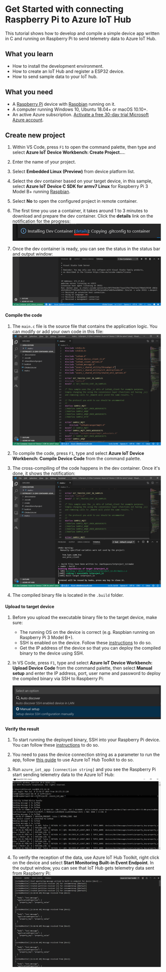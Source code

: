 # Get Started with connecting Raspberry Pi to Azure IoT Hub

This tutorial shows how to develop and compile a simple device app written in C and running on Raspberry Pi to send telemetry data to Azure IoT Hub.

## What you learn

- How to install the development environment.
- How to create an IoT Hub and register a ESP32 device.
- How to send sample data to your IoT hub.

## What you need

- A [Raspberry Pi](https://www.raspberrypi.org/products/raspberry-pi-3-model-b-plus/) device with [Raspbian](https://www.raspberrypi.org/downloads/raspbian/) running on it.
- A computer running Windows 10, Ubuntu 18.04+ or macOS 10.10+.
- An active Azure subscription. [Activate a free 30-day trial Microsoft Azure account](https://azure.microsoft.com/en-us/free/).

## Create new project

1. Within VS Code, press `F1` to open the command palette, then type and select **Azure IoT Device Workbench: Create Project...**.

2. Enter the name of your project.

3. Select **Embedded Linux (Preview)** from device platform list.

4. Select the dev container based on your target device, in this sample, select **Azure IoT Device C SDK for armv7 Linux** for Raspberry Pi 3 Model B+ running [Raspbian](https://www.raspberrypi.org/downloads/raspbian/).

5. Select **No** to open the configured project in remote container.

6. The first time you use a container, it takes around 1 to 3 minutes to download and prepare the dev container. Click the **details** link on the notification for the progress:
    <img src="../images/prepare-dev-container.png" />

7. Once the dev container is ready, you can see the status in the status bar and output window:
    <img src="https://raw.githubusercontent.com/microsoft/vscode-iot-workbench/master/docs/images/dev-container-ready.png" />

#### Compile the code

1. The `main.c` file is the source file that contains the application logic. You can modify or add your own code in this file:
    <img src="../images/container-project.png" />

2. To compile the code, press `F1`, type and select **Azure IoT Device Workbench: Compile Device Code** from the command palette.

3. The cross-compiling of the code happens in the dev container. Once it's done, it shows the notification:
    <img src="../images/compile-success.png" />

4. The compiled binary file is located in the `.build` folder.

#### Upload to target device

1. Before you upload the executable binary file to the target device, make sure:

   - The running OS on the device is correct (e.g. Raspbian running on Raspberry Pi 3 Model B+).
   - SSH is enabled on the device. Follow these [instructions](https://itsfoss.com/ssh-into-raspberry/) to do so.
   - Get the IP address of the device so that you can deploy the compiled binary to the device using SSH.

2. In VS Code, press `F1`, type and select **Azure IoT Device Workbench: Upload Device Code** from the command palette, then select **Manual setup** and enter the IP address, port, user name and password to deploy the compiled binary via SSH to Raspberry Pi:

   <img src="https://raw.githubusercontent.com/microsoft/vscode-iot-workbench/master/docs/images/upload-options.png" width=540 />

#### Verify the result

1. To start running the deployed binary, SSH into your Raspberry Pi device. You can follow these [instructions](https://itsfoss.com/ssh-into-raspberry/) to do so.

2. You need to pass the device connection string as a parameter to run the app, follow [this guide](./docs/create-iothub-device.md) to use Azure IoT Hub Toolkit to do so.

3. Run `azure_iot_app [connection string]` and you see the Raspberry Pi start sending telemetry data to the Azure IoT Hub:
    <img src="https://raw.githubusercontent.com/microsoft/vscode-iot-workbench/master/docs/images/result.png" />

4. To verify the reception of the data, use Azure IoT Hub Toolkit, right click on the device and select **Start Monitoring Built-in Event Endpoint**. In the output window, you can see that IoT Hub gets telemetry data sent from Raspberry Pi:
    <img src="https://raw.githubusercontent.com/microsoft/vscode-iot-workbench/master/docs/images/iothub-d2c.png" />